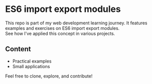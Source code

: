 # ES6 import export modules  
This repo is part of my web development learning journey. It features examples and exercises on ES6 import export modules.   
See how I've applied this concept in various projects.  
## Content 
- Practical examples 
- Small applications  

Feel free to clone, explore, and contribute!
